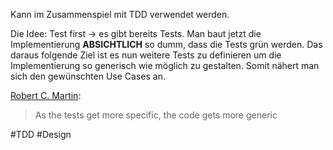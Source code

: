 Kann im Zusammenspiel mit TDD verwendet werden. 

Die Idee:  Test first -> es gibt bereits Tests. Man baut jetzt die Implementierung **ABSICHTLICH** so dumm, dass die Tests grün werden. Das daraus folgende Ziel ist es nun weitere Tests zu definieren um die Implementierung so generisch wie möglich zu gestalten. Somit nähert man sich den gewünschten Use Cases an.

[Robert C. Martin](http://blog.cleancoder.com/uncle-bob/2013/05/27/TheTransformationPriorityPremise.html):

> As the tests get more specific, the code gets more generic


#TDD #Design